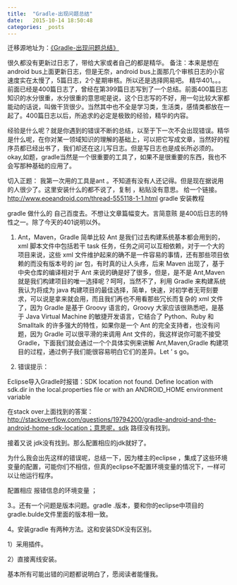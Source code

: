 ```yaml
---
title:  "Gradle-出现问题总结"
date:   2015-10-14 18:50:48
categories: _posts
---
```

迁移源地址为：<a href="http://bgwan.blog.163.com/blog/static/239301016201591411437797//">《Gradle-出现问题总结》</a>


很久都没有更新过日志了，带给大家或者自己的都是精华。
备注：本来是想在android bus上面更新日志，但是无奈，android bus上面那几个审核日志的小官速度实在太慢了，5篇日志，2个星期审核。所以还是选择网易吧。
        精华401。。。前面已经是400篇日志了，曾经在第399篇日志写到了一个总结。前面400篇日志知识的水分很重，水分很重的意思呢是说，这个日志写的不好，用一句比较大家都能动的话说，叫做干货很少。当然其中也不全是学习类，生活类，感情类都放在一起了。400篇日志以后，所追求的必定是极致的经验，精华的内容。

经验是什么呢？就是你遇到的错误不断的总结，以至于下一次不会出现错误。精华是什么呢，在你对某一领域知识的理解的基础上，可以把它写成文章，当然好的程序员都已经出书了，我们却还在这儿写日志。但是写日志也是成长所必须的。 okay,如题，gradle当然是一个很重要的工具了，如果不是很重要的东西，我也不会写那种基础的应用了。

切入正题： 我第一次用的工具是ant 。不知道有没有人还记得。但是现在据说用的人很少了。这里安装什么的都不说了，复制 ，粘贴没有意思。
给一个链接。http://www.eoeandroid.com/thread-555118-1-1.html  gradle 安装教程



gradle 做什么的 自己百度去。不想让文章篇幅变大。言简意赅 是400后日志的特性之一。除了今天的401说明以外。
1. Ant，Maven，Gradle 简单比较
Ant 是我们过去构建系统基本都会用到的，xml 脚本文件中包括若干 task 任务，任务之间可以互相依赖，对于一个大的项目来说，这些 xml 文件维护起来的确不是一件容易的事情，还有那些项目依赖的而没有版本号的 jar 包，有时真的让人头疼，后来 Maven 出现了，基于中央仓库的编译相对于 Ant 来说的确是好了很多，但是，是不是 Ant,Maven 就是我们构建项目的唯一选择呢？呵呵，当然不了，利用 Gradle 来构建系统我认为将成为 java 构建项目的最佳选择，简单，快速，对初学者无苛刻要求，可以说是拿来就会用，而且我们再也不用看那些冗长而复杂的 xml 文件了，因为 Gradle 是基于 Groovy 语言的，Groovy 大家应该很熟悉吧，是基于 Java Virtual Machine 的敏捷开发语言，它结合了 Python、Ruby 和 Smalltalk 的许多强大的特性，如果你是一个 Ant 的完全支持者，也没有问题，因为 Gradle 可以很平滑的来调用 Ant 文件的，我这样说你可能不接受 Gradle，下面我们就会通过一个个具体实例来讲解 Ant,Maven,Gradle 构建项目的过程，通过例子我们能很容易明白它们的差异。Let ’ s go。



2. 错误提示：

Eclipse导入Gradle时报错：SDK location not found. Define location with sdk.dir in the local.properties file or with an ANDROID_HOME environment variable



在stack over上面找到的答案：http://stackoverflow.com/questions/19794200/gradle-android-and-the-android-home-sdk-location；意思呢，sdk 路径没有找到。



接着又说 jdk没有找到。那么配置相应的jdk就好了。



为什么我会出先这样的错误呢，总结一下，因为楼主的eclipse ，集成了这些环境变量的配置，可能你们不相信，但真的eclipse不配置环境变量的情况下，一样可以让他运行程序。



配置相应 报错信息的环境变量 ；

3.。还有一个问题是版本问题。gradle  .版本，要和你的eclipse中项目的gradle.bulde文件里面的版本相一致。

4。安装gradle 有两种方法。这和安装SDK没有区别。

1）采用插件。

2）直接离线安装。





基本所有可能出错的问题都说明白了，愿阅读者能懂我。
